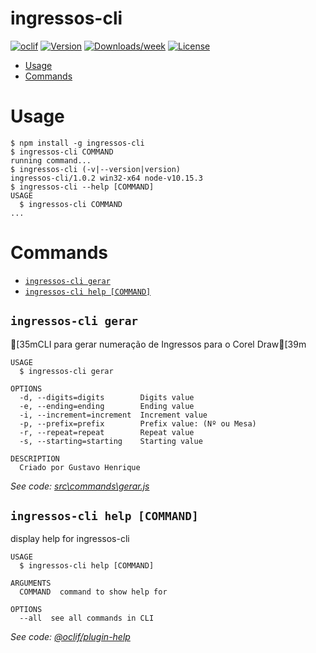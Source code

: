 ingressos-cli
=============



[![oclif](https://img.shields.io/badge/cli-oclif-brightgreen.svg)](https://oclif.io)
[![Version](https://img.shields.io/npm/v/mynewcli.svg)](https://npmjs.org/package/ingressos-cli)
[![Downloads/week](https://img.shields.io/npm/dw/mynewcli.svg)](https://npmjs.org/package/ingressos-cli)
[![License](https://img.shields.io/npm/l/mynewcli.svg)](https://github.com/gustavohma/ingressos-cli/blob/master/package.json)

<!-- toc -->
* [Usage](#usage)
* [Commands](#commands)
<!-- tocstop -->
# Usage
<!-- usage -->
```sh-session
$ npm install -g ingressos-cli
$ ingressos-cli COMMAND
running command...
$ ingressos-cli (-v|--version|version)
ingressos-cli/1.0.2 win32-x64 node-v10.15.3
$ ingressos-cli --help [COMMAND]
USAGE
  $ ingressos-cli COMMAND
...
```
<!-- usagestop -->
# Commands
<!-- commands -->
* [`ingressos-cli gerar`](#ingressos-cli-gerar)
* [`ingressos-cli help [COMMAND]`](#ingressos-cli-help-command)

## `ingressos-cli gerar`

[35mCLI para gerar numeração de Ingressos para o Corel Draw[39m

```
USAGE
  $ ingressos-cli gerar

OPTIONS
  -d, --digits=digits        Digits value
  -e, --ending=ending        Ending value
  -i, --increment=increment  Increment value
  -p, --prefix=prefix        Prefix value: (Nº ou Mesa)
  -r, --repeat=repeat        Repeat value
  -s, --starting=starting    Starting value

DESCRIPTION
  Criado por Gustavo Henrique
```

_See code: [src\commands\gerar.js](https://github.com/gustavohma/ingressos-cli/blob/v1.0.2/src\commands\gerar.js)_

## `ingressos-cli help [COMMAND]`

display help for ingressos-cli

```
USAGE
  $ ingressos-cli help [COMMAND]

ARGUMENTS
  COMMAND  command to show help for

OPTIONS
  --all  see all commands in CLI
```

_See code: [@oclif/plugin-help](https://github.com/oclif/plugin-help/blob/v2.1.6/src\commands\help.ts)_
<!-- commandsstop -->
